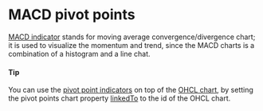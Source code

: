 # MACD pivot points
[MACD indicator](https://api.highcharts.com/highstock/plotOptions.macd) stands for moving average convergence/divergence chart; it is used to visualize the momentum and trend, since the MACD charts is a combination of a histogram and a line chat.
#### Tip
You can use the [pivot point indicators](https://api.highcharts.com/highstock/plotOptions.pivotpoints) on top of the [OHCL chart](https://api.highcharts.com/highstock/plotOptions.ohlc), by setting the pivot points chart property [linkedTo](https://api.highcharts.com/highstock/plotOptions.pivotpoints.linkedTo) to the id of the OHCL chart.